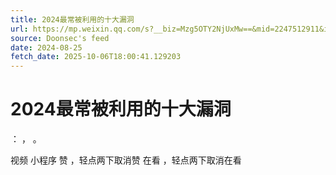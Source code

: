 ```yaml
---
title: 2024最常被利用的十大漏洞
url: https://mp.weixin.qq.com/s?__biz=Mzg5OTY2NjUxMw==&mid=2247512911&idx=1&sn=2f5f69194b2eb5bbb46b0454d008dc45
source: Doonsec's feed
date: 2024-08-25
fetch_date: 2025-10-06T18:00:41.129203
---
```


# 2024最常被利用的十大漏洞

：
，
。

视频
小程序
赞
，轻点两下取消赞
在看
，轻点两下取消在看